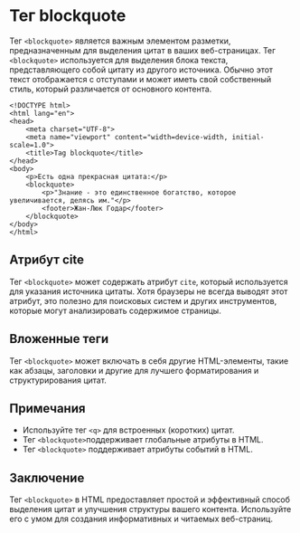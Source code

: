# Тег blockquote

Тег ``<blockquote>`` является важным элементом разметки, предназначенным для выделения цитат в ваших веб-страницах. Тег ``<blockquote>`` используется для выделения блока текста, представляющего собой цитату из другого источника. Обычно этот текст отображается с отступами и может иметь свой собственный стиль, который различается от основного контента.

```
<!DOCTYPE html>
<html lang="en">
<head>
    <meta charset="UTF-8">
    <meta name="viewport" content="width=device-width, initial-scale=1.0">
    <title>Tag blockquote</title>
</head>
<body>
    <p>Есть одна прекрасная цитата:</p>
    <blockquote>
        <p>"Знание - это единственное богатство, которое увеличивается, делясь им."</p>
        <footer>Жан-Люк Годар</footer>
    </blockquote>
</body>
</html>
```

## Атрибут cite

Тег ``<blockquote>`` может содержать атрибут ``cite``, который используется для указания источника цитаты. Хотя браузеры не всегда выводят этот атрибут, это полезно для поисковых систем и других инструментов, которые могут анализировать содержимое страницы.

## Вложенные теги

Тег ``<blockquote>`` может включать в себя другие HTML-элементы, такие как абзацы, заголовки и другие для лучшего форматирования и структурирования цитат.

## Примечания

- Используйте тег ``<q>`` для встроенных (коротких) цитат.
- Тег ``<blockquote>``поддерживает глобальные атрибуты в HTML.
- Тег ``<blockquote>`` поддерживает атрибуты событий в HTML.

## Заключение

Тег ``<blockquote>`` в HTML предоставляет простой и эффективный способ выделения цитат и улучшения структуры вашего контента. Используйте его с умом для создания информативных и читаемых веб-страниц.